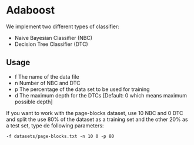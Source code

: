 Adaboost
==========

We implement two different types of classifier:
- Naive Bayesian Classifier (NBC)
- Decision Tree Classifier (DTC)

Usage
---------

 - f <FILENAME>     The name of the data file
 - n <NBC DTC>      Number of NBC and DTC
 - p <PERCENTAGE>   The percentage of the data set to be used for training
 - d <DEPTH>        The maximum depth for the DTCs [Default: 0 which means maximum possible depth]
 
If you want to work with the page-blocks dataset, use 10 NBC and 0 DTC and split the use 80% of the dataset as a training set and the other 20% as a test set, type de following parameters:
    
    -f datasets/page-blocks.txt -n 10 0 -p 80
